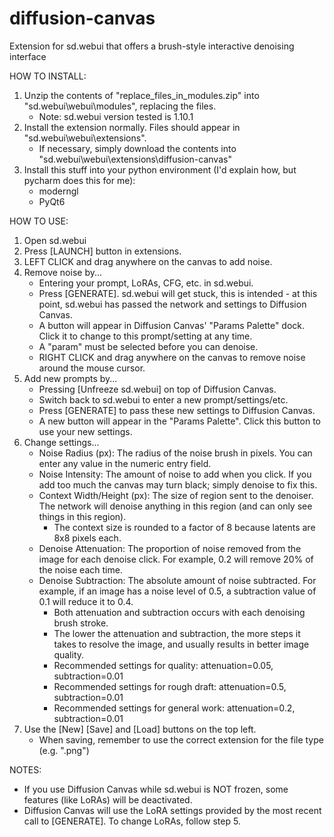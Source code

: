 # diffusion-canvas
Extension for sd.webui that offers a brush-style interactive denoising interface

HOW TO INSTALL:

1. Unzip the contents of "replace_files_in_modules.zip" into "sd.webui\webui\modules", replacing the files.
   - Note: sd.webui version tested is 1.10.1
2. Install the extension normally. Files should appear in "sd.webui\webui\extensions".
   - If necessary, simply download the contents into "sd.webui\webui\extensions\diffusion-canvas"
3. Install this stuff into your python environment (I'd explain how, but pycharm does this for me):
   - moderngl
   - PyQt6

HOW TO USE:

1. Open sd.webui
2. Press [LAUNCH] button in extensions.
3. LEFT CLICK and drag anywhere on the canvas to add noise.
4. Remove noise by...
   - Entering your prompt, LoRAs, CFG, etc. in sd.webui.
   - Press [GENERATE]. sd.webui will get stuck, this is intended - at this point, sd.webui has passed the network and settings to Diffusion Canvas.
   - A button will appear in Diffusion Canvas' "Params Palette" dock. Click it to change to this prompt/setting at any time.
   - A "param" must be selected before you can denoise.
   - RIGHT CLICK and drag anywhere on the canvas to remove noise around the mouse cursor.
5. Add new prompts by...
   - Pressing [Unfreeze sd.webui] on top of Diffusion Canvas.
   - Switch back to sd.webui to enter a new prompt/settings/etc.
   - Press [GENERATE] to pass these new settings to Diffusion Canvas.
   - A new button will appear in the "Params Palette". Click this button to use your new settings.
6. Change settings...
   - Noise Radius (px): The radius of the noise brush in pixels. You can enter any value in the numeric entry field.
   - Noise Intensity: The amount of noise to add when you click. If you add too much the canvas may turn black; simply denoise to fix this.
   - Context Width/Height (px): The size of region sent to the denoiser. The network will denoise anything in this region (and can only see things in this region).
     - The context size is rounded to a factor of 8 because latents are 8x8 pixels each.
   - Denoise Attenuation: The proportion of noise removed from the image for each denoise click. For example, 0.2 will remove 20% of the noise each time.
   - Denoise Subtraction: The absolute amount of noise subtracted. For example, if an image has a noise level of 0.5, a subtraction value of 0.1 will reduce it to 0.4.
     - Both attenuation and subtraction occurs with each denoising brush stroke.
     - The lower the attenuation and subtraction, the more steps it takes to resolve the image, and usually results in better image quality.
     - Recommended settings for quality: attenuation=0.05, subtraction=0.01
     - Recommended settings for rough draft: attenuation=0.5, subtraction=0.01
     - Recommended settings for general work: attenuation=0.2, subtraction=0.01
7. Use the [New] [Save] and [Load] buttons on the top left.
   - When saving, remember to use the correct extension for the file type (e.g. ".png")

NOTES: 
- If you use Diffusion Canvas while sd.webui is NOT frozen, some features (like LoRAs) will be deactivated.
- Diffusion Canvas will use the LoRA settings provided by the most recent call to [GENERATE]. To change LoRAs, follow step 5.
